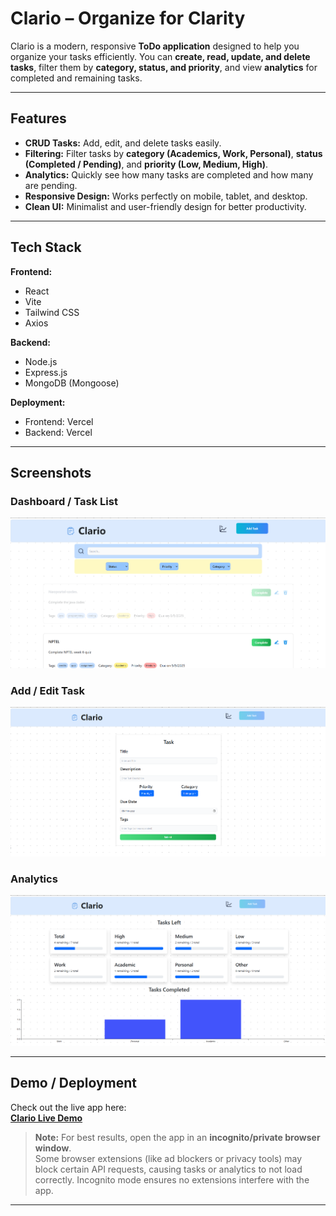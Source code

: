 # Clario – Organize for Clarity

Clario is a modern, responsive **ToDo application** designed to help you organize your tasks efficiently. You can **create, read, update, and delete tasks**, filter them by **category, status, and priority**, and view **analytics** for completed and remaining tasks.  

---

## **Features**

- **CRUD Tasks:** Add, edit, and delete tasks easily.  
- **Filtering:** Filter tasks by **category (Academics, Work, Personal)**, **status (Completed / Pending)**, and **priority (Low, Medium, High)**.  
- **Analytics:** Quickly see how many tasks are completed and how many are pending.  
- **Responsive Design:** Works perfectly on mobile, tablet, and desktop.  
- **Clean UI:** Minimalist and user-friendly design for better productivity.  

---

## **Tech Stack**

**Frontend:**  
- React  
- Vite  
- Tailwind CSS  
- Axios  

**Backend:**  
- Node.js  
- Express.js  
- MongoDB (Mongoose)  

**Deployment:**  
- Frontend: Vercel  
- Backend: Vercel  

---

## **Screenshots**

### **Dashboard / Task List**
![Dashboard](./screenshots/sc1.png)  

### **Add / Edit Task**
![Add Task](./screenshots/sc2.png)  

### **Analytics**
![Analytics](./screenshots/sc3.png)  


---

## **Demo / Deployment**

Check out the live app here:  
[**Clario Live Demo**](https://todo-app-gdg.vercel.app/)  
> **Note:** For best results, open the app in an **incognito/private browser window**.  
> Some browser extensions (like ad blockers or privacy tools) may block certain API requests, causing tasks or analytics to not load correctly. Incognito mode ensures no extensions interfere with the app.  

---
